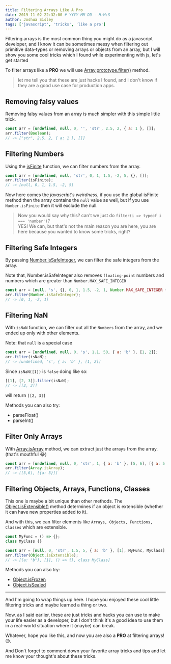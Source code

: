 ```yaml
---
title: Filtering Arrays Like A Pro
date: 2019-11-02 22:32:00 # YYYY-MM-DD - H:M:S
author: Joshua Sisley
tags: ['javascript', 'tricks', 'like a pro']
---
```


Filtering arrays is the most common thing you might do as a javascript developer, and I know it can be sometimes messy
when filtering out primitive data-types or removing arrays or objects from an array, but I will show you some cool
tricks which I found while experimenting with js, let's get started


To filter arrays like a **PRO** we will use [Array.prototype.filter()](https://developer.mozilla.org/en-US/docs/Web/JavaScript/Reference/Global_Objects/Array/filter) method.

> let me tell you that these are just hacks I found, and I don't know if they are a good use case for production apps.

## Removing falsy values

Removing falsy values from an array is much simpler with this simple little trick.

```js
const arr = [undefined, null, 0, '', 'str', 2.5, 2, { a: 1 }, []];
arr.filter(Boolean);
// -> ["str", 2.5, 2, { a: 1 }, []]
```

## Filtering Numbers

Using the [isFinite](https://developer.mozilla.org/en-US/docs/Web/JavaScript/Reference/Global_Objects/Number/isFinite) function, we can filter numbers from the array.

```js
const arr = [undefined, null, 'str', 0, 1, 1.5, -2, 5, {}, []];
arr.filter(isFinite);
// -> [null, 0, 1, 1.5, -2, 5]
```

Now here comes the *javascript's weirdness*, if you use the global isFinite method then the array contains the `null` value as well, but if you use `Number.isFinite` then it will exclude the null.

> Now you would say why this? can't we just do `filter(i => typeof i === 'number')`?  
YES! We can, but that's not the main reason you are here, you are here because you wanted to know some tricks, right?

## Filtering Safe Integers

By passing [Number.isSafeInteger](https://developer.mozilla.org/en-US/docs/Web/JavaScript/Reference/Global_Objects/Number/isSafeInteger), we can filter the safe integers from the array.

Note that, Number.isSafeInteger also removes `floating-point` numbers and numbers which are greater than
`Number.MAX_SAFE_INTEGER`

```js
const arr = [null, 's', {}, 0, 1, 1.5, -2, 1, Number.MAX_SAFE_INTEGER + 1];
arr.filter(Number.isSafeInteger);
// -> [0, 1, -2, 1]
```

## Filtering NaN

With `isNaN` function, we can filter out all the `Numbers` from the array, and we ended up only with other elements.

Note:
that `null` is a special case

```js
const arr = [undefined, null, 0, 's', 1.1, 50, { a: 'b' }, [1, 2]];
arr.filter(isNaN);
// -> [undefined, 's', { a: 'b' }, [1, 2]]
```

Since `isNaN([1])` is `false` doing like so:

```js
[[1], [2, 3]].filter(isNaN);
// -> [[2, 3]]
```

will return `[[2, 3]]`


Methods you can also try:

- parseFloat()
- parseInt()

## Filter Only Arrays

With [Array.isArray](https://developer.mozilla.org/en-US/docs/Web/JavaScript/Reference/Global_Objects/Array/isArray) method, we can extract just the arrays from the array. (that's mouthful 😂)

```js
const arr = [undefined, null, 0, 'str', 1, { a: 'b' }, [5, 6], [{ a: 5 }]];
arr.filter(Array.isArray);
// -> [[5,6], [{a: 5}]]
```

## Filtering Objects, Arrays, Functions, Classes

This one is maybe a bit unique than other methods. The [Object.isExtensible()](https://developer.mozilla.org/en-US/docs/Web/JavaScript/Reference/Global_Objects/Object/isExtensible) method determines if an object is
extensible (whether it can have new properties added to it).

And with this, we can filter elements like `Arrays, Objects, Functions, Classes` which are extensible.

```js
const MyFunc = () => {};
class MyClass {}

const arr = [null, 0, 'str', 1.5, 5, { a: 'b' }, [1], MyFunc, MyClass];
arr.filter(Object.isExtensible);
// -> [{a: "b"}, [1], () => {}, class MyClass]
```

Methods you can also try:  
- [Object.isFrozen](https://developer.mozilla.org/en-US/docs/Web/JavaScript/Reference/Global_Objects/Object/isFrozen)
- [Object.isSealed](https://developer.mozilla.org/en-US/docs/Web/JavaScript/Reference/Global_Objects/Object/isSealed)

------

And I'm going to wrap things up here. I hope you enjoyed these cool little filtering tricks and maybe learned a thing or two.

Now, as I said earlier, these are just tricks and hacks you can use to make your life easier as a developer, but I don't think it's a good idea to use them in a real-world situation where it (maybe) can break.

Whatever, hope you like this, and now you are also a **PRO** at filtering arrays! 😉.  

And Don't forget to comment down your favorite array tricks and tips and let me know your thought's about these tricks.
